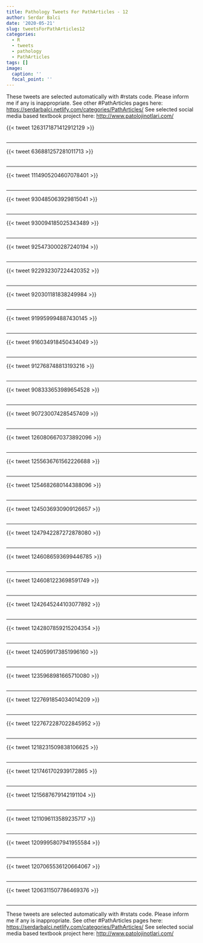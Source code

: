 ```yaml
---
title: Pathology Tweets For PathArticles - 12
author: Serdar Balci
date: '2020-05-21'
slug: tweetsForPathArticles12
categories:
  - R
  - tweets
  - pathology
  - PathArticles
tags: []
image:
  caption: ''
  focal_point: ''
---
```



These tweets are selected automatically with #rstats code. Please inform me if any is inappropriate.
See other #PathArticles pages here: https://serdarbalci.netlify.com/categories/PathArticles/ 
See selected social media based textbook project here: http://www.patolojinotlari.com/

{{< tweet 1263171871412912129 >}}
<br>
<br>
<hr>
{{< tweet 636881257281011713 >}}
<br>
<br>
<hr>
{{< tweet 1114905204607078401 >}}
<br>
<br>
<hr>
{{< tweet 930485063929815041 >}}
<br>
<br>
<hr>
{{< tweet 930094185025343489 >}}
<br>
<br>
<hr>
{{< tweet 925473000287240194 >}}
<br>
<br>
<hr>
{{< tweet 922932307224420352 >}}
<br>
<br>
<hr>
{{< tweet 920301181838249984 >}}
<br>
<br>
<hr>
{{< tweet 919959994887430145 >}}
<br>
<br>
<hr>
{{< tweet 916034918450434049 >}}
<br>
<br>
<hr>
{{< tweet 912768748813193216 >}}
<br>
<br>
<hr>
{{< tweet 908333653989654528 >}}
<br>
<br>
<hr>
{{< tweet 907230074285457409 >}}
<br>
<br>
<hr>
{{< tweet 1260806670373892096 >}}
<br>
<br>
<hr>
{{< tweet 1255636761562226688 >}}
<br>
<br>
<hr>
{{< tweet 1254682680144388096 >}}
<br>
<br>
<hr>
{{< tweet 1245036930909126657 >}}
<br>
<br>
<hr>
{{< tweet 1247942287272878080 >}}
<br>
<br>
<hr>
{{< tweet 1246086593699446785 >}}
<br>
<br>
<hr>
{{< tweet 1246081223698591749 >}}
<br>
<br>
<hr>
{{< tweet 1242645244103077892 >}}
<br>
<br>
<hr>
{{< tweet 1242807859215204354 >}}
<br>
<br>
<hr>
{{< tweet 1240599173851996160 >}}
<br>
<br>
<hr>
{{< tweet 1235968981665710080 >}}
<br>
<br>
<hr>
{{< tweet 1227691854034014209 >}}
<br>
<br>
<hr>
{{< tweet 1227672287022845952 >}}
<br>
<br>
<hr>
{{< tweet 1218231509838106625 >}}
<br>
<br>
<hr>
{{< tweet 1217461702939172865 >}}
<br>
<br>
<hr>
{{< tweet 1215687679142191104 >}}
<br>
<br>
<hr>
{{< tweet 1211096113589235717 >}}
<br>
<br>
<hr>
{{< tweet 1209995807941955584 >}}
<br>
<br>
<hr>
{{< tweet 1207065536120664067 >}}
<br>
<br>
<hr>
{{< tweet 1206311507786469376 >}}
<br>
<br>
<hr>


These tweets are selected automatically with #rstats code. Please inform me if any is inappropriate.
See other #PathArticles pages here: https://serdarbalci.netlify.com/categories/PathArticles/ 
See selected social media based textbook project here: http://www.patolojinotlari.com/
